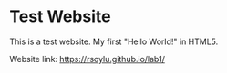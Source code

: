 # Test Website
This is a test website. My first "Hello World!" in HTML5.  

Website link: https://rsoylu.github.io/lab1/  

